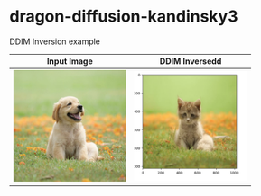 # dragon-diffusion-kandinsky3

DDIM Inversion example


Input Image                                                                    |  DDIM Inversedd
:-----------------------------------------------------------------------------:|:----------------------------------------------------------------------------:
<img src="images/dog.jpg" alt="drawing" width="200"/>   |  <img src="images/cat.jpg" alt="drawing" width="200"/>
